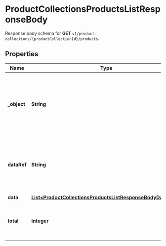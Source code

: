 

# ProductCollectionsProductsListResponseBody

Response body schema for **GET** `v1/product-collections/{productCollectionId}/products`.

## Properties

| Name | Type | Description |
|------------ | ------------- | ------------- |
|**_object** | **String** | The type of the object represented by JSON. This object stores information about products and SKUs. |
|**dataRef** | **String** | Identifies the name of the JSON property that contains the array of products and SKUs. |
|**data** | [**List&lt;ProductCollectionsProductsListResponseBodyDataItem&gt;**](ProductCollectionsProductsListResponseBodyDataItem.md) |  |
|**total** | **Integer** | Total number of products &amp; SKUs in the product collection. |



